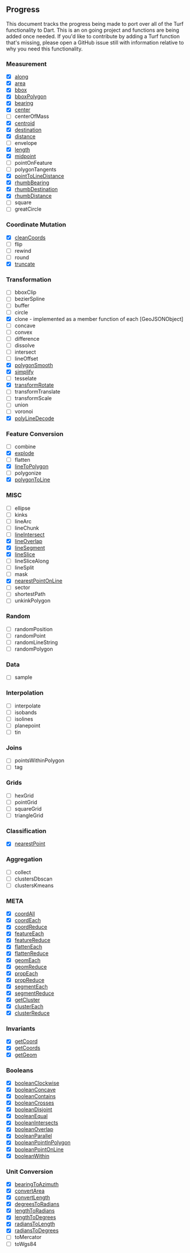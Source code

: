 
## Progress
This document tracks the progress being made to port over all of the Turf functionality to 
Dart. This is an on going project and functions are being added once needed. If you'd like to contribute by adding a Turf function that's missing, please open a GitHub issue still with information relative to why you need this functionality.

### Measurement

- [x] [along](https://github.com/dartclub/turf_dart/blob/main/lib/src/along.dart)
- [x] [area](https://github.com/dartclub/turf_dart/blob/main/lib/src/area.dart)
- [x] [bbox](https://github.com/dartclub/turf_dart/blob/main/lib/src/bbox.dart)
- [x] [bboxPolygon](https://github.com/dartclub/turf_dart/blob/main/lib/src/bbox_polygon.dart)
- [x] [bearing](https://github.com/dartclub/turf_dart/blob/main/lib/src/bearing.dart)
- [x] [center](https://github.com/Dennis-Mwea/turf_dart/blob/main/lib/src/center.dart)
- [ ] centerOfMass
- [x] [centroid](https://github.com/dartclub/turf_dart/blob/main/lib/src/centroid.dart)
- [x] [destination](https://github.com/dartclub/turf_dart/blob/main/lib/src/destination.dart)
- [x] [distance](https://github.com/dartclub/turf_dart/blob/main/lib/src/distance.dart)
- [ ] envelope
- [x] [length](https://github.com/dartclub/turf_dart/blob/main/lib/src/length.dart)
- [x] [midpoint](https://github.com/dartclub/turf_dart/blob/main/lib/src/midpoint.dart)
- [ ] pointOnFeature
- [ ] polygonTangents
- [x] [pointToLineDistance](https://github.com/dartclub/turf_dart/blob/main/lib/src/point_to_line_distance.dart)
- [x] [rhumbBearing](https://github.com/dartclub/turf_dart/blob/main/lib/src/rhumb_bearing.dart)
- [x] [rhumbDestination](https://github.com/dartclub/turf_dart/blob/main/lib/src/rhumb_destination.dart)
- [x] [rhumbDistance](https://github.com/dartclub/turf_dart/blob/main/lib/src/rhumb_distance.dart)
- [ ] square
- [ ] greatCircle

### Coordinate Mutation

- [x] [cleanCoords](https://github.com/dartclub/turf_dart/blob/main/lib/src/clean_coords.dart)
- [ ] flip
- [ ] rewind
- [ ] round
- [x] [truncate](https://github.com/dartclub/turf_dart/blob/main/lib/src/truncate.dart)

### Transformation

- [ ] bboxClip
- [ ] bezierSpline
- [ ] buffer
- [ ] circle
- [x] clone - implemented as a member function of each [GeoJSONObject]
- [ ] concave
- [ ] convex
- [ ] difference
- [ ] dissolve
- [ ] intersect
- [ ] lineOffset
- [x] [polygonSmooth](https://github.com/dartclub/turf_dart/blob/main/lib/src/polygon_smooth.dart)
- [x] [simplify](https://github.com/dartclub/turf_dart/blob/main/lib/src/simplify.dart)
- [ ] tesselate
- [x] [transformRotate](https://github.com/dartclub/turf_dart/blob/main/lib/src/transform_rotate.dart)
- [ ] transformTranslate
- [ ] transformScale
- [ ] union
- [ ] voronoi
- [x] [polyLineDecode](https://github.com/dartclub/turf_dart/blob/main/lib/src/polyline.dart)

### Feature Conversion

- [ ] combine
- [x] [explode](https://github.com/dartclub/turf_dart/blob/main/lib/src/explode.dart)
- [ ] flatten
- [x] [lineToPolygon](https://github.com/dartclub/turf_dart/blob/main/lib/src/line_to_polygon.dart)
- [ ] polygonize
- [x] [polygonToLine](https://github.com/dartclub/turf_dart/blob/main/lib/src/polygon_to_line.dart)

### MISC

- [ ] ellipse
- [ ] kinks
- [ ] lineArc
- [ ] lineChunk
- [ ] [lineIntersect](https://github.com/dartclub/turf_dart/blob/main/lib/src/line_intersect.dart)
- [x] [lineOverlap](https://github.com/dartclub/turf_dart/blob/main/lib/src/line_overlap.dart)
- [x] [lineSegment](https://github.com/dartclub/turf_dart/blob/main/lib/src/line_segment.dart)
- [x] [lineSlice](https://github.com/dartclub/turf_dart/blob/main/lib/src/line_slice.dart)
- [ ] lineSliceAlong
- [ ] lineSplit
- [ ] mask
- [x] [nearestPointOnLine](https://github.com/dartclub/turf_dart/blob/main/lib/src/nearest_point_on_line.dart)
- [ ] sector
- [ ] shortestPath
- [ ] unkinkPolygon

### Random

- [ ] randomPosition
- [ ] randomPoint
- [ ] randomLineString
- [ ] randomPolygon

### Data

- [ ] sample

### Interpolation

- [ ] interpolate
- [ ] isobands
- [ ] isolines
- [ ] planepoint
- [ ] tin

### Joins

- [ ] pointsWithinPolygon
- [ ] tag

### Grids

- [ ] hexGrid
- [ ] pointGrid
- [ ] squareGrid
- [ ] triangleGrid

### Classification

- [x] [nearestPoint](https://github.com/dartclub/turf_dart/blob/main/lib/src/nearest_point.dart)

### Aggregation

- [ ] collect
- [ ] clustersDbscan
- [ ] clustersKmeans

### META

- [x] [coordAll](https://github.com/dartclub/turf_dart/blob/main/lib/src/meta/coord.dart)
- [x] [coordEach](https://github.com/dartclub/turf_dart/blob/main/lib/src/meta/coord.dart)
- [x] [coordReduce](https://github.com/dartclub/turf_dart/blob/main/lib/src/meta/coord.dart)
- [x] [featureEach](https://github.com/dartclub/turf_dart/blob/main/lib/src/meta/feature.dart)
- [x] [featureReduce](https://github.com/dartclub/turf_dart/blob/main/lib/src/meta/feature.dart)
- [x] [flattenEach](https://github.com/dartclub/turf_dart/blob/main/lib/src/meta/flatten.dart)
- [x] [flattenReduce](https://github.com/dartclub/turf_dart/blob/main/lib/src/meta/flatten.dart)
- [x] [geomEach](https://github.com/dartclub/turf_dart/blob/main/lib/src/meta/geom.dart)
- [x] [geomReduce](https://github.com/dartclub/turf_dart/blob/main/lib/src/meta/geom.dart)
- [x] [propEach](https://github.com/dartclub/turf_dart/blob/main/lib/src/meta/prop.dart)
- [x] [propReduce](https://github.com/dartclub/turf_dart/blob/main/lib/src/meta/prop.dart)
- [x] [segmentEach](https://github.com/dartclub/turf_dart/blob/main/lib/src/line_segment.dart)
- [x] [segmentReduce](https://github.com/dartclub/turf_dart/blob/main/lib/src/line_segment.dart)
- [x] [getCluster](https://github.com/dartclub/turf_dart/blob/main/lib/src/meta/cluster.dart)
- [x] [clusterEach](https://github.com/dartclub/turf_dart/blob/main/lib/src/meta/cluster.dart)
- [x] [clusterReduce](https://github.com/dartclub/turf_dart/blob/main/lib/src/meta/cluster.dart)

### Invariants

- [x] [getCoord](https://github.com/dartclub/turf_dart/blob/main/lib/src/meta/coord.dart)
- [x] [getCoords](https://github.com/dartclub/turf_dart/blob/main/lib/src/invariant.dart)
- [x] [getGeom](https://github.com/dartclub/turf_dart/blob/main/lib/src/invariant.dart)

### Booleans

- [x] [booleanClockwise](https://github.com/dartclub/turf_dart/blob/main/lib/src/booleans/boolean_clockwise.dart)
- [x] [booleanConcave](https://github.com/dartclub/turf_dart/blob/main/lib/src/booleans/boolean_concave.dart)
- [x] [booleanContains](https://github.com/dartclub/turf_dart/blob/main/lib/src/booleans/boolean_contains.dart)
- [x] [booleanCrosses](https://github.com/dartclub/turf_dart/blob/main/lib/src/booleans/boolean_crosses.dart)
- [x] [booleanDisjoint](https://github.com/dartclub/turf_dart/blob/main/lib/src/booleans/boolean_disjoint.dart)
- [x] [booleanEqual](https://github.com/dartclub/turf_dart/blob/main/lib/src/booleans/boolean_equal.dart)
- [x] [booleanIntersects](https://github.com/dartclub/turf_dart/blob/main/lib/src/booleans/boolean_intersects.dart)
- [x] [booleanOverlap](https://github.com/dartclub/turf_dart/blob/main/lib/src/booleans/boolean_overlap.dart)
- [x] [booleanParallel](https://github.com/dartclub/turf_dart/blob/main/lib/src/booleans/boolean_parallel.dart)
- [x] [booleanPointInPolygon](https://github.com/dartclub/turf_dart/blob/main/lib/src/booleans/boolean_point_in_polygon.dart)
- [x] [booleanPointOnLine](https://github.com/dartclub/turf_dart/blob/main/lib/src/booleans/boolean_point_on_line.dart)
- [x] [booleanWithin](https://github.com/dartclub/turf_dart/blob/main/lib/src/booleans/boolean_within.dart)

### Unit Conversion

- [x] [bearingToAzimuth](https://github.com/dartclub/turf_dart/blob/main/lib/src/helpers.dart)
- [x] [convertArea](https://github.com/dartclub/turf_dart/blob/main/lib/src/helpers.dart)
- [x] [convertLength](https://github.com/dartclub/turf_dart/blob/main/lib/src/helpers.dart)
- [x] [degreesToRadians](https://github.com/dartclub/turf_dart/blob/main/lib/src/helpers.dart)
- [x] [lengthToRadians](https://github.com/dartclub/turf_dart/blob/main/lib/src/helpers.dart)
- [x] [lengthToDegrees](https://github.com/dartclub/turf_dart/blob/main/lib/src/helpers.dart)
- [x] [radiansToLength](https://github.com/dartclub/turf_dart/blob/main/lib/src/helpers.dart)
- [x] [radiansToDegrees](https://github.com/dartclub/turf_dart/blob/main/lib/src/helpers.dart)
- [ ] toMercator
- [ ] toWgs84